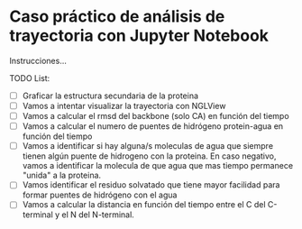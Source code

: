 # Caso práctico de análisis de trayectoria con Jupyter Notebook

Instrucciones...

TODO List:

- [ ] Graficar la estructura secundaria de la proteina
- [ ] Vamos a intentar visualizar la trayectoria con NGLView
- [ ] Vamos a calcular el rmsd del backbone (solo CA) en función del tiempo
- [ ] Vamos a calcular el numero de puentes de hidrógeno protein-agua en función del tiempo
- [ ] Vamos a identificar si hay alguna/s moleculas de agua que siempre tienen algún puente de hidrogeno con la proteina. En caso negativo, vamos a identificar la molecula de que agua que mas tiempo permanece "unida" a la proteina.
- [ ] Vamos identificar el residuo solvatado que tiene mayor facilidad para formar puentes de hidrógeno con el agua
- [ ] Vamos a calcular la distancia en función del tiempo entre el C del C-terminal y el N del N-terminal.
